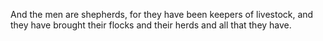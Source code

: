 And the men are shepherds, for they have been keepers of livestock, and they have brought their flocks and their herds and all that they have.
